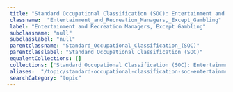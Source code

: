 ```yaml
--- 
 title: "Standard Occupational Classification (SOC): Entertainment and Recreation Managers, Except Gambling" 
 classname:  "Entertainment_and_Recreation_Managers,_Except_Gambling" 
 label: "Entertainment and Recreation Managers, Except Gambling" 
 subclassname: "null" 
 subclasslabel: "null" 
 parentclassname: "Standard_Occupational_Classification_(SOC)" 
 parentclasslabel: "Standard Occupational Classification (SOC)" 
 equalentCollections: [] 
 collections: ['Standard Occupational Classification (SOC): Entertainment and Recreation Managers, Except Gambling']
 aliases:  "/topic/standard-occupational-classification-soc-entertainment-and-recreation-managers-except-gambling"  
 searchCategory: "topic" 
---
```

